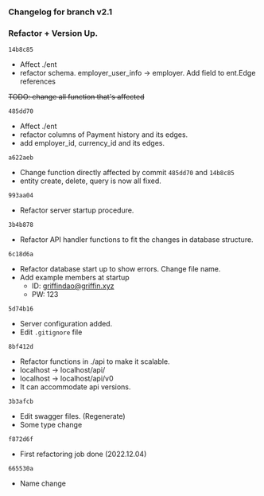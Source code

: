 ### Changelog for branch v2.1
### Refactor + Version Up.

`14b8c85`

- Affect ./ent
- refactor schema. employer_user_info -> employer. Add field to ent.Edge references

~~TODO: change all function that's affected~~

`485dd70`
- Affect ./ent
- refactor columns of Payment history and its edges.
- add employer_id, currency_id and its edges.

`a622aeb`
- Change function directly affected by commit `485dd70` and `14b8c85`
- entity create, delete, query is now all fixed.

`993aa04`
- Refactor server startup procedure.

`3b4b878`
- Refactor API handler functions to fit the changes in database structure.

`6c18d6a`
- Refactor database start up to show errors. Change file name. 
- Add example members at startup 
  - ID: griffindao@griffin.xyz
  - PW: 123

`5d74b16`
- Server configuration added.
- Edit `.gitignore` file

`8bf412d`
- Refactor functions in ./api to make it scalable.
- localhost -> localhost/api/
- localhost -> localhost/api/v0
- It can accommodate api versions.

`3b3afcb`
- Edit swagger files. (Regenerate)
- Some type change

`f872d6f`
- First refactoring job done (2022.12.04)

`665530a`
- Name change